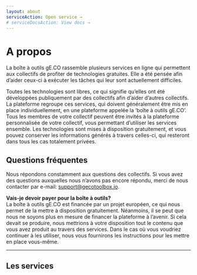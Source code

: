 ```yaml
---
layout: about
serviceAction: Open service →
# serviceDocsAction: View docs →
---
```


# A propos

La boîte à outils gE.CO rassemble plusieurs services en ligne qui permettent aux collectifs de profiter de technologies gratuites. Elle a été pensée afin d’aider ceux-ci à exécuter les tâches qui leur sont actuellement difficiles.

Toutes les technologies sont libres, ce qui signifie qu’elles ont été développées publiquement par des collectifs afin d’aider d’autres collectifs. La plateforme regroupe ces services, qui doivent généralement être mis en place individuellement, en une plateforme appelée la ‘boîte à outils gE.CO’. Tous les membres de votre collectif peuvent être invités à la plateforme personnalisée de votre collectif, vous permettant d’utiliser les services ensemble. Les technologies sont mises à disposition gratuitement, et vous pouvez conserver les informations générés à travers celles-ci, qui resteront dans tous les cas totalement privées.

## Questions fréquentes

Nous répondons constamment aux questions des collectifs. Si vous avez des questions auxquelles nous n’avons pas encore répondu, merci de nous contacter par e-mail:
[support@gecotoolbox.io](mailto:support@gecotoolbox.io).

**Vais-je devoir payer pour la boîte à outils?**<br>
La boîte à outils gE.CO est financée par un projet européen, ce qui nous permet de la mettre à disposition gratuitement. Néanmoins, il se peut que nous ne soyons plus en mesure de financer la plateforme à l’avenir. Si cela devait se produire, nous mettrions à votre disposition tout le contenu que vous avez produit au travers des services. Dans le cas où vous voudriez continuer à les utiliser, nous vous fournirons les instructions pour les mettre en place vous-même.

<hr>

## Les services
